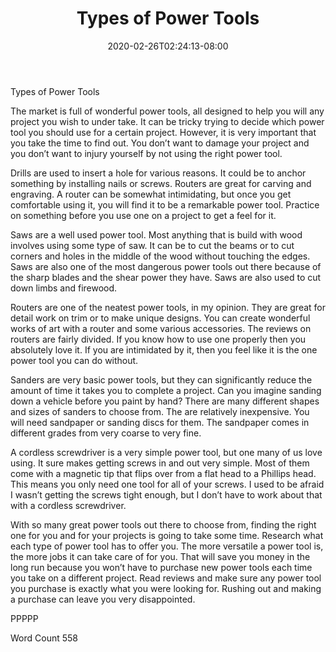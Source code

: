 ﻿---
title: "Types of Power Tools"
date: 2020-02-26T02:24:13-08:00
description: "Power Tools txt Tips for Web Success"
featured_image: "/images/Power Tools txt.jpg"
tags: ["Power Tools txt"]
---

Types of Power Tools

The market is full of wonderful power tools, all designed to help you will any project you wish to under take. It can be tricky trying to decide which power tool you should use for a certain project. However, it is very important that you take the time to find out. You don’t want to damage your project and you don’t want to injury yourself by not using the right power tool.

Drills are used to insert a hole for various reasons. It could be to anchor something by installing nails or screws. Routers are great for carving and engraving. A router can be somewhat intimidating, but once you get comfortable using it, you will find it to be a remarkable power tool. Practice on something before you use one on a project to get a feel for it. 

Saws are a well used power tool. Most anything that is build with wood involves using some type of saw. It can be to cut the beams or to cut corners and holes in the middle of the wood without touching the edges. Saws are also one of the most dangerous power tools out there because of the sharp blades and the shear power they have. Saws are also used to cut down limbs and firewood. 

Routers are one of the neatest power tools, in my opinion. They are great for detail work on trim or to make unique designs. You can create wonderful works of art with a router and some various accessories. The reviews on routers are fairly divided. If you know how to use one properly then you absolutely love it. If you are intimidated by it, then you feel like it is the one power tool you can do without. 

Sanders are very basic power tools, but they can significantly reduce the amount of time it takes you to complete a project. Can you imagine sanding down a vehicle before you paint by hand? There are many different shapes and sizes of sanders to choose from. The are relatively inexpensive. You will need sandpaper or sanding discs for them. The sandpaper comes in different grades from very coarse to very fine. 

A cordless screwdriver is a very simple power tool, but one many of us love using. It sure makes getting screws in and out very simple. Most of them come with a magnetic tip that flips over from a flat head to a Phillips head. This means you only need one tool for all of your screws. I used to be afraid I wasn’t getting the screws tight enough, but I don’t have to work about that with a cordless screwdriver.

With so many great power tools out there to choose from, finding the right one for you and for your projects is going to take some time. Research what each type of power tool has to offer you. The more versatile a power tool is, the more jobs it can take care of for you. That will save you money in the long run because you won’t have to purchase new power tools each time you take on a different project. Read reviews and make sure any power tool you purchase is exactly what you were looking for. Rushing out and making a purchase can leave you very disappointed. 

PPPPP

Word Count 558

